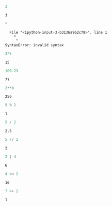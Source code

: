 

```python
3
```




    3




```python
*
```


      File "<ipython-input-3-b3136a962c78>", line 1
        *
         ^
    SyntaxError: invalid syntax
    



```python
3*5
```




    15




```python
100-23
```




    77




```python
2**8
```




    256




```python
5 % 2
```




    1




```python
5 / 2
```




    2.5




```python
5 // 2
```




    2




```python
2 | 4
```




    6




```python
4 << 2
```




    16




```python
7 >> 2
```




    1




```python

```
